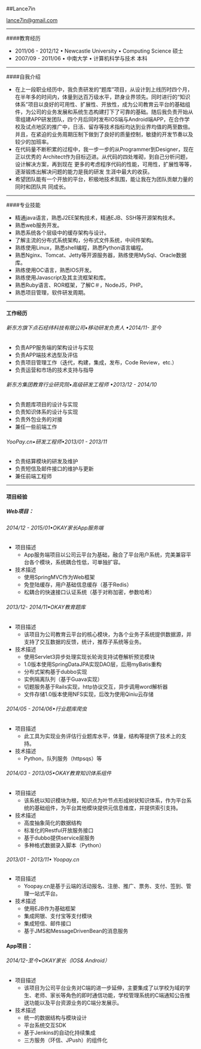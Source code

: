 ##Lance7in<lance7in@gmail.com> ---
####教育经历	* 2011/06 - 2012/12 • Newcastle University • Computing Science 硕士* 2007/09 - 2011/06 • 中南大学 • 计算机科学与技术 本科 

---

####自我介绍	   
* 在上一段职业经历中，我负责研发的“题库”项目，从设计到上线历时四个月，在半年多的时间内，体量到达百万级水平，跻身业界领先。同时进行的“知识体系”项目以良好的可用性、扩展性、开放性，成为公司教育云平台的基础组件，为公司的业务发展和系统生态构建打下了可靠的基础。随后我负责开始从零组建APP研发团队，四个月后同时发布IOS端与Android端APP，在合作学校及试点地区的推广中，日活、留存等技术指标均达到业界均值的两至数倍。并且，在紧迫的业务周期压制下做到了良好的质量控制，敏捷的开发节奏以及较少的加班率。
* 在代码量不断积累的过程中，我一步一步的从Programmer到Designer，现在正以优秀的 Architect作为目标迈进。从代码的四处堆砌，到自己分析问题，设计解决方案，再到现在 更多的考虑程序代码的性能，可用性，扩展性等等，逐渐锻炼出解决问题的能力是我的研发 生涯中最大的收获。* 希望团队能有一个开放的平台，积极地技术氛围，能让我在为团队贡献力量的同时和团队共 同成长。
---
####专业技能* 精通java语言，熟悉J2EE架构技术，精通EJB、SSH等开源架构技术。* 熟悉web服务开发。* 熟悉系统各个层级中的缓存架构与设计。* 了解主流的分布式系统架构，分布式文件系统，中间件架构。* 熟练使用Linux，熟悉shell编程，熟悉Python语言编程。* 熟悉Nginx、Tomcat、Jetty等开源服务器，熟练使用MySql、Oracle数据库。* 熟练使用OC语言，熟悉IOS开发。* 熟练使用Javascript及其主流框架和库。* 熟悉Ruby语言、ROR框架，了解C＃，NodeJS，PHP。* 熟悉项目管理，软件研发周期。
 ---
#### 工作经历###### 新东方旗下点石经纬科技有限公司•移动研发负责人 •2014/11- 至今* 负责APP服务端的架构设计与实现* 负责APP端技术选型及评估* 负责项目管理工作（迭代，构建，集成，发布，Code Review，etc.）* 负责运营和市场的技术支持与指导	###### 新东方集团教育行业研究院•高级研发工程师 •2013/12 - 2014/10* 负责题库项目的设计与实现* 负责知识体系的设计与实现* 负责外包业务的对接* 兼任一些前端工作###### YooPay.cn•研发工程师•2013/01 - 2013/11* 负责结算模块的研发及维护* 负责短信及邮件接口的维护与更新* 兼任前端工程师
--- 
#### 项目经验	
##### Web项目：###### 2014/12 - 2015/01•OKAY家长App服务端* 项目描述	* App服务端项目以公司云平台为基础，融合了平台用户系统，完美兼容平台各个模块，系统耦合性低，可单独扩容。* 技术描述	* 使用SpringMVC作为Web框架	* 免登陆缓存，用户基础信息缓存（基于Redis）	* 松耦合的快速接口认证系统（基于对称加密，参数哈希）###### 2013/12- 2014/11•OKAY教育题库 * 项目描述	* 该项目为公司教育云平台的核心模块，为各个业务子系统提供数据源，并支持了交互数据的反馈，统计，推荐子系统等业务。* 技术描述	* 使用Servlet3异步处理实现长轮询支持试卷解析预览模块	* 1.0版本使用SpringDataJPA实现DAO层，后用myBatis重构	* 分布式架构基于dubbo实现	* 实例隔离队列（基于Guava实现）	* 切题服务基于Rails实现，http协议交互，异步调用word解析器	* 文件存储1.0版本使用NFS实现，后改为使用Qiniu云存储###### 2014/05 - 2014/06•行业题库爬虫* 项目描述	* 此工具为实现业务评估行业题库水平，体量，结构等提供了技术上的支持。* 技术描述	* Python，队列服务（httpsqs）等###### 2014/03 - 2013/05•OKAY教育知识体系组件* 项目描述	* 该系统以知识模块为根，知识点为叶节点形成树状知识体系，作为平台系统的基础组件，为平台其他模块提供元信息维度，并提供索引支持。* 技术描述	* 高度抽象简化的数据结构	* 标准化的Restful开放服务接口	* 基于dubbo提供service层服务	* 多种格式数据录入脚本（Python）###### 2013/01 - 2013/11• Yoopay.cn* 项目描述	* Yoopay.cn是基于云端的活动报名、注册、推广、票务、支付、签到、管理一站式平台。* 技术描述	* 使用EJB作为基础框架	* 集成网银、支付宝等支付模块	* 集成短信、邮件接口	* 基于JMS和MessageDrivenBean的消息服务#### App项目：###### 2014/12-至今•OKAY家长（IOS& Android）* 项目描述	* 该项目为公司平台业务对C端的进一步延伸，主要集成了以学校为域的学生、老师、家长等角色的即时通信功能，学校管理系统的C端通知公告推送功能以及平台资源业务的C端分发展示。* 技术描述	* 统一的数据结构与模块设计	* 平台系统交互SDK	* 基于Jenkins的自动化持续集成	* 三方服务（环信、JPush）的组件化